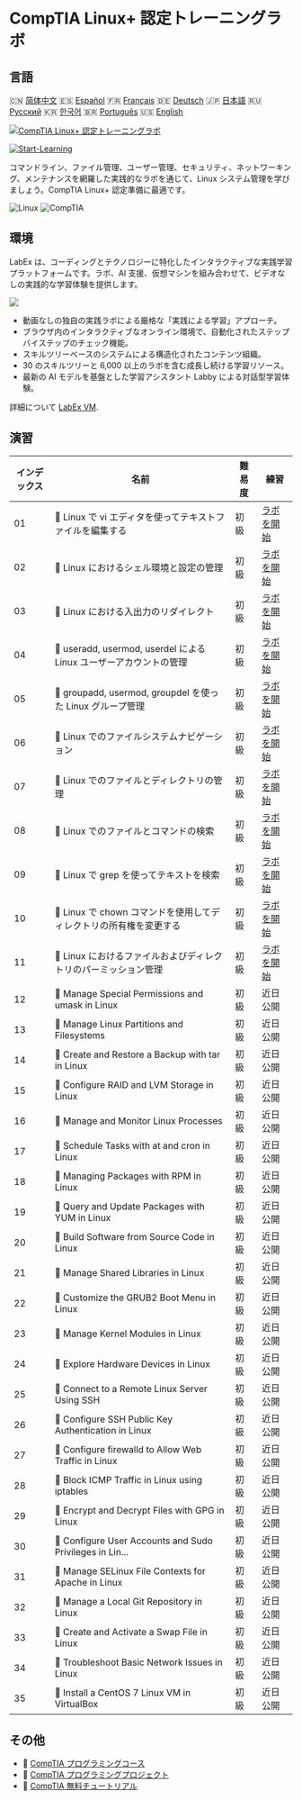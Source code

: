 # CompTIA Linux+ 認定トレーニングラボ

## 言語

🇨🇳 [简体中文](README_zh.md) 🇪🇸 [Español](README_es.md) 🇫🇷 [Français](README_fr.md) 🇩🇪 [Deutsch](README_de.md) 🇯🇵 [日本語](README_ja.md) 🇷🇺 [Русский](README_ru.md) 🇰🇷 [한국어](README_ko.md) 🇧🇷 [Português](README_pt.md) 🇺🇸 [English](README.md) 

[![CompTIA Linux+ 認定トレーニングラボ](https://cover-creator.labex.io/comptia-linux-plus-training-labs.png?lang=ja)](https://labex.io/ja/courses/comptia-linux-plus-training-labs)

[![Start-Learning](https://img.shields.io/badge/Start-Learning-whitesmoke?style=for-the-badge)](https://labex.io/ja/courses/comptia-linux-plus-training-labs)

コマンドライン、ファイル管理、ユーザー管理、セキュリティ、ネットワーキング、メンテナンスを網羅した実践的なラボを通じて、Linux システム管理を学びましょう。CompTIA Linux+ 認定準備に最適です。

![Linux](https://img.shields.io/badge/Linux-whitesmoke?style=for-the-badge&logo=linux)
![CompTIA](https://img.shields.io/badge/CompTIA-whitesmoke?style=for-the-badge&logo=comptia)


## 環境

LabEx は、コーディングとテクノロジーに特化したインタラクティブな実践学習プラットフォームです。ラボ、AI 支援、仮想マシンを組み合わせて、ビデオなしの実践的な学習体験を提供します。

![](https://tutorial-screenshot.getvm.io/images/vm-1725247253.png)

- 動画なしの独自の実践ラボによる厳格な「実践による学習」アプローチ。
- ブラウザ内のインタラクティブなオンライン環境で、自動化されたステップバイステップのチェック機能。
- スキルツリーベースのシステムによる構造化されたコンテンツ組織。
- 30 のスキルツリーと 6,000 以上のラボを含む成長し続ける学習リソース。
- 最新の AI モデルを基盤とした学習アシスタント Labby による対話型学習体験。

詳細について [LabEx VM](https://support.labex.io/using-labex/virtual-machine).

## 演習

|   インデックス | 名前                                                               | 難易度   | 練習                                                                                                                                            |
|----------------|--------------------------------------------------------------------|----------|-------------------------------------------------------------------------------------------------------------------------------------------------|
|             01 | 📖 Linux で vi エディタを使ってテキストファイルを編集する          | 初級     | <a target='_blank' href='https://labex.io/ja/tutorials/linux-edit-text-files-with-the-vi-editor-in-linux-590833'>ラボを開始</a>                 |
|             02 | 📖 Linux におけるシェル環境と設定の管理                            | 初級     | <a target='_blank' href='https://labex.io/ja/tutorials/linux-manage-shell-environment-and-configuration-in-linux-590838'>ラボを開始</a>         |
|             03 | 📖 Linux における入出力のリダイレクト                              | 初級     | <a target='_blank' href='https://labex.io/ja/tutorials/linux-redirecting-input-and-output-in-linux-590840'>ラボを開始</a>                       |
|             04 | 📖 useradd, usermod, userdel による Linux ユーザーアカウントの管理 | 初級     | <a target='_blank' href='https://labex.io/ja/tutorials/linux-manage-linux-user-accounts-with-useradd-usermod-and-userdel-590837'>ラボを開始</a> |
|             05 | 📖 groupadd, usermod, groupdel を使った Linux グループ管理         | 初級     | <a target='_blank' href='https://labex.io/ja/tutorials/linux-manage-linux-groups-with-groupadd-usermod-and-groupdel-590836'>ラボを開始</a>      |
|             06 | 📖 Linux でのファイルシステムナビゲーション                        | 初級     | <a target='_blank' href='https://labex.io/ja/tutorials/linux-navigate-the-filesystem-in-linux-590971'>ラボを開始</a>                            |
|             07 | 📖 Linux でのファイルとディレクトリの管理                          | 初級     | <a target='_blank' href='https://labex.io/ja/tutorials/linux-manage-files-and-directories-in-linux-590835'>ラボを開始</a>                       |
|             08 | 📖 Linux でのファイルとコマンドの検索                              | 初級     | <a target='_blank' href='https://labex.io/ja/tutorials/linux-find-files-and-commands-in-linux-590834'>ラボを開始</a>                            |
|             09 | 📖 Linux で grep を使ってテキストを検索                            | 初級     | <a target='_blank' href='https://labex.io/ja/tutorials/linux-search-text-with-grep-in-linux-590841'>ラボを開始</a>                              |
|             10 | 📖 Linux で chown コマンドを使用してディレクトリの所有権を変更する | 初級     | <a target='_blank' href='https://labex.io/ja/tutorials/linux-modify-directory-ownership-with-chown-in-linux-590847'>ラボを開始</a>              |
|             11 | 📖 Linux におけるファイルおよびディレクトリのパーミッション管理    | 初級     | <a target='_blank' href='https://labex.io/ja/tutorials/linux-manage-file-and-directory-permissions-in-linux-590844'>ラボを開始</a>              |
|             12 | 📖 Manage Special Permissions and umask in Linux                   | 初級     | 近日公開                                                                                                                                        |
|             13 | 📖 Manage Linux Partitions and Filesystems                         | 初級     | 近日公開                                                                                                                                        |
|             14 | 📖 Create and Restore a Backup with tar in Linux                   | 初級     | 近日公開                                                                                                                                        |
|             15 | 📖 Configure RAID and LVM Storage in Linux                         | 初級     | 近日公開                                                                                                                                        |
|             16 | 📖 Manage and Monitor Linux Processes                              | 初級     | 近日公開                                                                                                                                        |
|             17 | 📖 Schedule Tasks with at and cron in Linux                        | 初級     | 近日公開                                                                                                                                        |
|             18 | 📖 Managing Packages with RPM in Linux                             | 初級     | 近日公開                                                                                                                                        |
|             19 | 📖 Query and Update Packages with YUM in Linux                     | 初級     | 近日公開                                                                                                                                        |
|             20 | 📖 Build Software from Source Code in Linux                        | 初級     | 近日公開                                                                                                                                        |
|             21 | 📖 Manage Shared Libraries in Linux                                | 初級     | 近日公開                                                                                                                                        |
|             22 | 📖 Customize the GRUB2 Boot Menu in Linux                          | 初級     | 近日公開                                                                                                                                        |
|             23 | 📖 Manage Kernel Modules in Linux                                  | 初級     | 近日公開                                                                                                                                        |
|             24 | 📖 Explore Hardware Devices in Linux                               | 初級     | 近日公開                                                                                                                                        |
|             25 | 📖 Connect to a Remote Linux Server Using SSH                      | 初級     | 近日公開                                                                                                                                        |
|             26 | 📖 Configure SSH Public Key Authentication in Linux                | 初級     | 近日公開                                                                                                                                        |
|             27 | 📖 Configure firewalld to Allow Web Traffic in Linux               | 初級     | 近日公開                                                                                                                                        |
|             28 | 📖 Block ICMP Traffic in Linux using iptables                      | 初級     | 近日公開                                                                                                                                        |
|             29 | 📖 Encrypt and Decrypt Files with GPG in Linux                     | 初級     | 近日公開                                                                                                                                        |
|             30 | 📖 Configure User Accounts and Sudo Privileges in Lin...           | 初級     | 近日公開                                                                                                                                        |
|             31 | 📖 Manage SELinux File Contexts for Apache in Linux                | 初級     | 近日公開                                                                                                                                        |
|             32 | 📖 Manage a Local Git Repository in Linux                          | 初級     | 近日公開                                                                                                                                        |
|             33 | 📖 Create and Activate a Swap File in Linux                        | 初級     | 近日公開                                                                                                                                        |
|             34 | 📖 Troubleshoot Basic Network Issues in Linux                      | 初級     | 近日公開                                                                                                                                        |
|             35 | 📖 Install a CentOS 7 Linux VM in VirtualBox                       | 初級     | 近日公開                                                                                                                                        |

## その他

- 🔗 [CompTIA プログラミングコース](https://github.com/labex-labs/awesome-programming-courses)
- 🔗 [CompTIA プログラミングプロジェクト](https://github.com/labex-labs/awesome-programming-projects)
- 🔗 [CompTIA 無料チュートリアル](https://github.com/labex-labs/comptia-free-tutorials)

